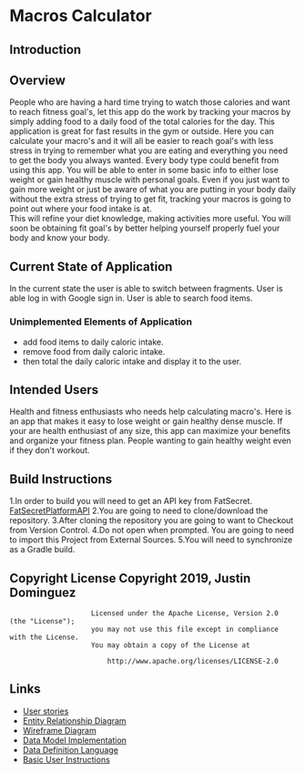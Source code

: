 # Macros Calculator

## Introduction

## Overview

People who are having a hard time trying to watch those calories and want to reach fitness goal's, let 
this app do the work by tracking your macros by simply adding food to a daily food of the total calories for the day.
This application is great for fast results in the gym or outside. Here you can calculate your macro's 
and it will all be easier to reach goal's with less stress in trying to remember what you are eating and everything you need to get the body you always wanted. 
Every body type could benefit from using this app. You will be able to enter in some basic info to either 
lose weight or gain healthy muscle with personal goals.
Even if you just want to gain more weight or just be aware of what you are putting in your body daily 
without the extra stress of trying to get fit, tracking your macros is going to point out where your food intake is at.  
This will refine your diet knowledge, making activities more useful. You will soon be obtaining fit goal's by better helping yourself properly fuel your body and know your body.

## Current State of Application
In the current state the user is able to switch between fragments. User is able log in with Google sign in.
 User is able to search food items.  

### Unimplemented Elements of Application
* add food items to daily caloric intake. 
* remove food from daily caloric intake.
* then total the daily caloric intake and display it to the user. 

## Intended Users 

Health and fitness enthusiasts who needs help calculating macro's. 
Here is an app that makes it easy to lose weight or gain healthy dense muscle.
If your are health enthusiast of any size, this app can maximize your benefits and organize your fitness plan. 
People wanting to gain healthy weight even if they don't workout. 

## Build Instructions
1.In order to build you will need to get an API key from FatSecret. [FatSecretPlatformAPI](https://platform.fatsecret.com/api/)
2.You are going to need to clone/download the repository.
3.After cloning the repository you are going to want to Checkout from Version Control.
4.Do not open when prompted. You are going to need to import this Project from External Sources.
5.You will need to synchronize as a Gradle build. 
 

## Copyright License    Copyright 2019, Justin Dominguez 
                     
                        Licensed under the Apache License, Version 2.0 (the "License");
                        you may not use this file except in compliance with the License.
                        You may obtain a copy of the License at
                     
                            http://www.apache.org/licenses/LICENSE-2.0


## Links
* [User stories](docs/user-stories.md)
* [Entity Relationship Diagram](docs/erd.md)
* [Wireframe Diagram](docs/wireframe.md)
* [Data Model Implementation](docs/datamodelimpl.md)
* [Data Definition Language](docs/ddl.md)
* [Basic User Instructions](docs/basicuserinst.md)

